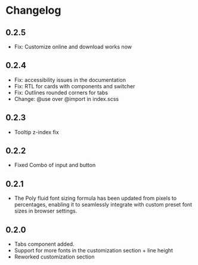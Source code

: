 # Changelog

## 0.2.5

- Fix: Customize online and download works now

## 0.2.4

- Fix: accessibility issues in the documentation
- Fix: RTL for cards with components and switcher
- Fix: Outlines rounded corners for tabs
- Change: @use over @import in index.scss

## 0.2.3

- Tooltip z-index fix

## 0.2.2

- Fixed Combo of input and button

## 0.2.1

- The Poly fluid font sizing formula has been updated from pixels to percentages, enabling it to seamlessly integrate with custom preset font sizes in browser settings.


## 0.2.0

- Tabs component added. 
- Support for more fonts in the customization section + line height
- Reworked customization section
